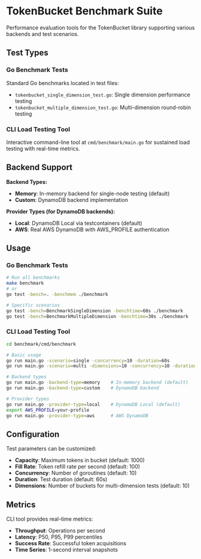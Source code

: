 # TokenBucket Benchmark Suite

Performance evaluation tools for the TokenBucket library supporting various backends and test scenarios.

## Test Types

### Go Benchmark Tests
Standard Go benchmarks located in test files:
- `tokenbucket_single_dimension_test.go`: Single dimension performance testing
- `tokenbucket_multiple_dimension_test.go`: Multi-dimension round-robin testing

### CLI Load Testing Tool
Interactive command-line tool at `cmd/benchmark/main.go` for sustained load testing with real-time metrics.

## Backend Support

**Backend Types:**
- **Memory**: In-memory backend for single-node testing (default)
- **Custom**: DynamoDB backend implementation

**Provider Types (for DynamoDB backends):**
- **Local**: DynamoDB Local via testcontainers (default)
- **AWS**: Real AWS DynamoDB with AWS_PROFILE authentication

## Usage

### Go Benchmark Tests
```bash
# Run all benchmarks
make benchmark
# or
go test -bench=. -benchmem ./benchmark

# Specific scenarios
go test -bench=BenchmarkSingleDimension -benchtime=60s ./benchmark
go test -bench=BenchmarkMultipleDimension -benchtime=30s ./benchmark
```

### CLI Load Testing Tool
```bash
cd benchmark/cmd/benchmark

# Basic usage
go run main.go -scenario=single -concurrency=10 -duration=60s
go run main.go -scenario=multi -dimensions=10 -concurrency=10 -duration=60s

# Backend types
go run main.go -backend-type=memory    # In-memory backend (default)
go run main.go -backend-type=custom    # DynamoDB backend

# Provider types
go run main.go -provider-type=local    # DynamoDB Local (default)
export AWS_PROFILE=your-profile
go run main.go -provider-type=aws      # AWS DynamoDB
```

## Configuration

Test parameters can be customized:
- **Capacity**: Maximum tokens in bucket (default: 1000)
- **Fill Rate**: Token refill rate per second (default: 100)
- **Concurrency**: Number of goroutines (default: 10)
- **Duration**: Test duration (default: 60s)
- **Dimensions**: Number of buckets for multi-dimension tests (default: 10)

## Metrics

CLI tool provides real-time metrics:
- **Throughput**: Operations per second
- **Latency**: P50, P95, P99 percentiles
- **Success Rate**: Successful token acquisitions
- **Time Series**: 1-second interval snapshots
